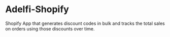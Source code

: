 # Adelfi-Shopify
Shopify App that generates discount codes in bulk and tracks the total sales on orders using those discounts over time.
